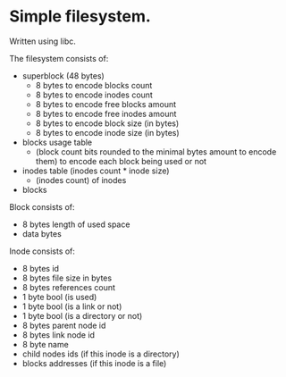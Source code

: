 # Simple filesystem.

Written using libc.

The filesystem consists of:
  - superblock (48 bytes)
    - 8 bytes to encode blocks count
    - 8 bytes to encode inodes count
    - 8 bytes to encode free blocks amount
    - 8 bytes to encode free inodes amount
    - 8 bytes to encode block size (in bytes)
    - 8 bytes to encode inode size (in bytes)
  - blocks usage table
    - (block count bits rounded to the minimal bytes amount to encode them) to encode each block being used or not
  - inodes table (inodes count * inode size)
    - (inodes count) of inodes
  - blocks

Block consists of:
  - 8 bytes length of used space
  - data bytes

Inode consists of:
  - 8 bytes id
  - 8 bytes file size in bytes
  - 8 bytes references count
  - 1 byte bool (is used)
  - 1 byte bool (is a link or not)
  - 1 byte bool (is a directory or not)
  - 8 bytes parent node id
  - 8 bytes link node id
  - 8 byte name
  - child nodes ids (if this inode is a directory)
  - blocks addresses (if this inode is a file)
